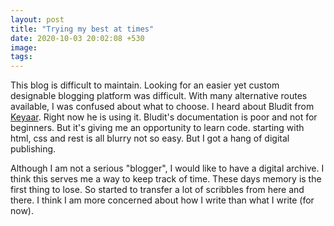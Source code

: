 ```yaml
---
layout: post
title: "Trying my best at times"
date: 2020-10-03 20:02:08 +530
image:
tags:
---
```

This blog is difficult to maintain. Looking for an easier yet custom designable blogging platform was difficult. With many alternative routes available, I was confused about what to choose. I heard about Bludit from [Keyaar](http://keyaar.in/). Right now he is using it. Bludit's documentation is poor and not for beginners. But it's giving me an opportunity to learn code. starting with html, css and rest is all blurry not so easy. But I got a hang of digital publishing.

Although I am not a serious "blogger", I would like to have a digital archive. I think this serves me a way to keep track of time. These days memory is the first thing to lose. So started to transfer a lot of scribbles from here and there.
I think I am more concerned about how I write than what I write (for now). 